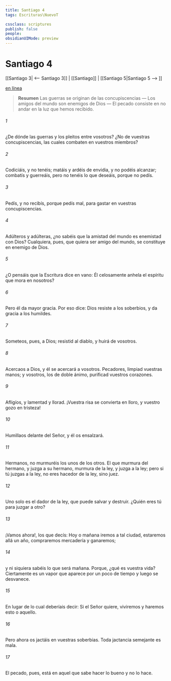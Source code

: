 ```yaml
---
title: Santiago 4
tags: Escrituras\NuevoT

cssclass: scriptures
publish: false
people:
obsidianUIMode: preview
---
```


# Santiago 4
[[Santiago 3| <-- Santiago 3]] | [[Santiago]] | [[Santiago 5|Santiago 5 --> ]]

[en línea](https://churchofjesuschrist.org/study/scriptures/nt/james/4?lang=spa)

> __Resumen__
Las guerras se originan de las concupiscencias — Los amigos del mundo son enemigos de Dios — El pecado consiste en no andar en la luz que hemos recibido.

###### 1 
¿De dónde  las guerras y los pleitos entre vosotros? ¿No  de vuestras concupiscencias, las cuales combaten en vuestros miembros?

###### 2 
Codiciáis, y no tenéis; matáis y ardéis de envidia, y no podéis alcanzar; combatís y guerreáis, pero no tenéis lo que deseáis, porque no pedís.

###### 3 
Pedís, y no recibís, porque pedís mal, para gastar en vuestras concupiscencias.

###### 4 
Adúlteros y adúlteras, ¿no sabéis que la amistad del mundo es enemistad con Dios? Cualquiera, pues, que quiera ser amigo del mundo, se constituye en enemigo de Dios.

###### 5 
¿O pensáis que la Escritura dice en vano: Él celosamente anhela el espíritu que mora en nosotros?

###### 6 
Pero él da mayor gracia. Por eso dice: Dios resiste a los soberbios, y da gracia a los humildes.

###### 7 
Someteos, pues, a Dios; resistid al diablo, y huirá de vosotros.

###### 8 
Acercaos a Dios, y él se acercará a vosotros. Pecadores, limpiad vuestras manos; y vosotros, los de doble ánimo, purificad vuestros corazones.

###### 9 
Afligíos, y lamentad y llorad. ¡Vuestra risa se convierta en lloro, y vuestro gozo en tristeza!

###### 10 
Humillaos delante del Señor, y él os ensalzará.

###### 11 
Hermanos, no murmuréis los unos de los otros. El que murmura del hermano, y juzga a su hermano, murmura de la ley, y juzga a la ley; pero si tú juzgas a la ley, no eres hacedor de la ley, sino juez.

###### 12 
Uno solo es el dador de la ley, que puede salvar y destruir. ¿Quién eres tú para juzgar a otro?

###### 13 
¡Vamos ahora!, los que decís: Hoy o mañana iremos a tal ciudad, estaremos allá un año, compraremos mercadería y ganaremos;

###### 14 
y ni siquiera sabéis lo que será mañana. Porque, ¿qué es vuestra vida? Ciertamente es un vapor que aparece por un poco de tiempo y luego se desvanece.

###### 15 
En lugar de lo cual deberíais decir: Si el Señor quiere, viviremos y haremos esto o aquello.

###### 16 
Pero ahora os jactáis en vuestras soberbias. Toda jactancia semejante es mala.

###### 17 
El pecado, pues, está en aquel que sabe hacer lo bueno y no lo hace.

